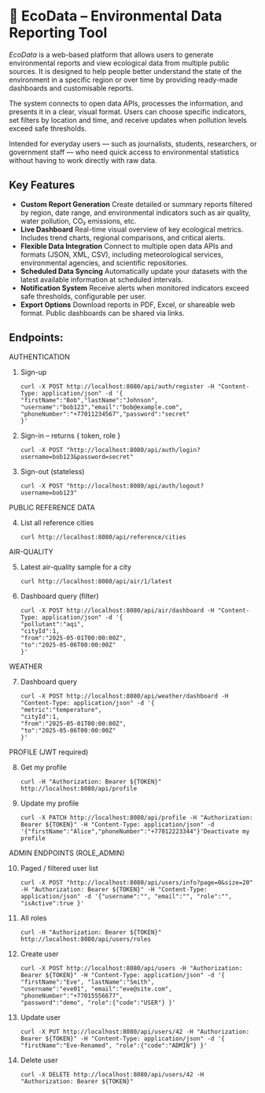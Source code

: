 # 🌿 EcoData – Environmental Data Reporting Tool

*EcoData* is a web-based platform that allows users to generate environmental reports and view ecological data from multiple public sources. It is designed to help people better understand the state of the environment in a specific region or over time by providing ready-made dashboards and customisable reports.

The system connects to open data APIs, processes the information, and presents it in a clear, visual format. Users can choose specific indicators, set filters by location and time, and receive updates when pollution levels exceed safe thresholds.

Intended for everyday users — such as journalists, students, researchers, or government staff — who need quick access to environmental statistics without having to work directly with raw data.

## Key Features

- **Custom Report Generation**
  Create detailed or summary reports filtered by region, date range, and environmental indicators such as air quality, water pollution, CO₂ emissions, etc.
- **Live Dashboard**
  Real-time visual overview of key ecological metrics. Includes trend charts, regional comparisons, and critical alerts.
- **Flexible Data Integration**
  Connect to multiple open data APIs and formats (JSON, XML, CSV), including meteorological services, environmental agencies, and scientific repositories.
- **Scheduled Data Syncing**
  Automatically update your datasets with the latest available information at scheduled intervals.
- **Notification System**
  Receive alerts when monitored indicators exceed safe thresholds, configurable per user.
- **Export Options**
  Download reports in PDF, Excel, or shareable web format. Public dashboards can be shared via links.

## Endpoints:

AUTHENTICATION

1. Sign-up

   ```
   curl -X POST http://localhost:8080/api/auth/register -H "Content-Type: application/json" -d '{
   "firstName":"Bob","lastName":"Johnson",
   "username":"bob123","email":"bob@example.com",
   "phoneNumber":"+77011234567","password":"secret"
   }'
   ```
2. Sign-in  – returns { token, role }

   ```
   curl -X POST "http://localhost:8080/api/auth/login?username=bob123&password=secret"
   ```
3. Sign-out (stateless)

   ```
   curl -X POST "http://localhost:8080/api/auth/logout?username=bob123"
   ```

PUBLIC REFERENCE DATA

4. List all reference cities

   ```
   curl http://localhost:8080/api/reference/cities
   ```
   

AIR-QUALITY

5. Latest air-quality sample for a city

   ```
   curl http://localhost:8080/api/air/1/latest
   ```
6. Dashboard query (filter)

   ```
   curl -X POST http://localhost:8080/api/air/dashboard -H "Content-Type: application/json" -d '{
   "pollutant":"aqi",
   "cityId":1,
   "from":"2025-05-01T00:00:00Z",
   "to":"2025-05-06T00:00:00Z"
   }'
   ```

WEATHER

7. Dashboard query

   ```
   curl -X POST http://localhost:8080/api/weather/dashboard -H "Content-Type: application/json" -d '{
   "metric":"temperature",
   "cityId":1,
   "from":"2025-05-01T00:00:00Z",
   "to":"2025-05-06T00:00:00Z"
   }'
   ```

PROFILE  (JWT required)

8. Get my profile

   ```
   curl -H "Authorization: Bearer ${TOKEN}" http://localhost:8080/api/profile
   ```
9. Update my profile

   ```
   curl -X PATCH http://localhost:8080/api/profile -H "Authorization: Bearer ${TOKEN}" -H "Content-Type: application/json" -d '{"firstName":"Alice","phoneNumber":"+77012223344"}'Deactivate my profile
   ```


ADMIN ENDPOINTS  (ROLE_ADMIN)

10. Paged / filtered user list

    ```
    curl -X POST "http://localhost:8080/api/users/info?page=0&size=20" -H "Authorization: Bearer ${TOKEN}" -H "Content-Type: application/json" -d '{"username":"", "email":"", "role":"", "isActive":true }'
    ```
11. All roles

    ```
    curl -H "Authorization: Bearer ${TOKEN}" http://localhost:8080/api/users/roles
    ```

12. Create user

    ```
    curl -X POST http://localhost:8080/api/users -H "Authorization: Bearer ${TOKEN}" -H "Content-Type: application/json" -d '{ "firstName":"Eve", "lastName":"Smith",
    "username":"eve01", "email":"eve@site.com",
    "phoneNumber":"+77015556677",
    "password":"demo", "role":{"code":"USER"} }'
    ```
13. Update user

    ```
    curl -X PUT http://localhost:8080/api/users/42 -H "Authorization: Bearer ${TOKEN}" -H "Content-Type: application/json" -d '{ "firstName":"Eve-Renamed", "role":{"code":"ADMIN"} }'
    ```
14. Delete user

    ```
    curl -X DELETE http://localhost:8080/api/users/42 -H "Authorization: Bearer ${TOKEN}"
    ```

